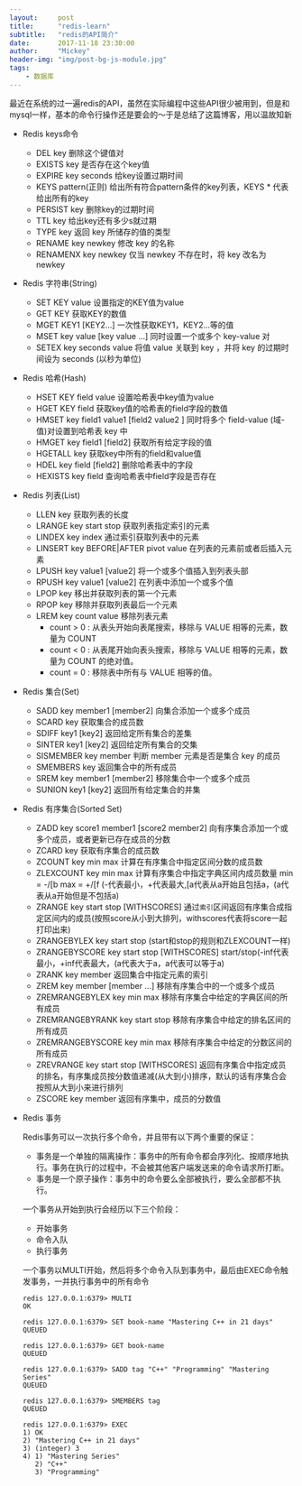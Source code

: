 ```yaml
---
layout:     post
title:      "redis-learn"
subtitle:   "redis的API简介"
date:       2017-11-18 23:30:00
author:     "Mickey"
header-img: "img/post-bg-js-module.jpg"
tags:
    - 数据库
---
```


最近在系统的过一遍redis的API，虽然在实际编程中这些API很少被用到，但是和mysql一样，基本的命令行操作还是要会的～于是总结了这篇博客，用以温故知新

* Redis keys命令

  * DEL key 删除这个键值对
  * EXISTS key 是否存在这个key值
  * EXPIRE key seconds 给key设置过期时间
  * KEYS pattern(正则) 给出所有符合pattern条件的key列表，KEYS * 代表给出所有的key
  * PERSIST key 删除key的过期时间
  * TTL key 给出key还有多少s就过期
  * TYPE key 返回 key 所储存的值的类型
  * RENAME key newkey 修改 key 的名称
  * RENAMENX key newkey 仅当 newkey 不存在时，将 key 改名为 newkey

* Redis 字符串(String)

  * SET KEY value 设置指定的KEY值为value
  * GET KEY 获取KEY的数值
  * MGET KEY1 [KEY2...] 一次性获取KEY1，KEY2...等的值
  * MSET key value [key value ...] 同时设置一个或多个 key-value 对
  * SETEX key seconds value 将值 value 关联到 key ，并将 key 的过期时间设为 seconds (以秒为单位)

* Redis 哈希(Hash)

  * HSET KEY field value 设置哈希表中key值为value
  * HGET KEY field 获取key值的哈希表的field字段的数值
  * HMSET key field1 value1 [field2 value2 ] 同时将多个 field-value (域-值)对设置到哈希表 key 中
  * HMGET key field1 [field2] 获取所有给定字段的值
  * HGETALL key 获取key中所有的field和value值
  * HDEL key field [field2] 删除哈希表中的字段
  * HEXISTS key field 查询哈希表中field字段是否存在

* Redis 列表(List)

  * LLEN key 获取列表的长度
  * LRANGE key start stop 获取列表指定索引的元素
  * LINDEX key index 通过索引获取列表中的元素
  * LINSERT key BEFORE|AFTER pivot value 在列表的元素前或者后插入元素
  * LPUSH key value1 [value2] 将一个或多个值插入到列表头部
  * RPUSH key value1 [value2] 在列表中添加一个或多个值
  * LPOP key 移出并获取列表的第一个元素
  * RPOP key 移除并获取列表最后一个元素
  * LREM key count value 移除列表元素
    * count > 0 : 从表头开始向表尾搜索，移除与 VALUE 相等的元素，数量为 COUNT
    * count < 0 : 从表尾开始向表头搜索，移除与 VALUE 相等的元素，数量为 COUNT 的绝对值。
    * count = 0 : 移除表中所有与 VALUE 相等的值。

* Redis 集合(Set)

  * SADD key member1 [member2] 向集合添加一个或多个成员
  * SCARD key 获取集合的成员数
  * SDIFF key1 [key2] 返回给定所有集合的差集
  * SINTER key1 [key2] 返回给定所有集合的交集
  * SISMEMBER key member 判断 member 元素是否是集合 key 的成员
  * SMEMBERS key 返回集合中的所有成员
  * SREM key member1 [member2] 移除集合中一个或多个成员
  * SUNION key1 [key2] 返回所有给定集合的并集

* Redis 有序集合(Sorted Set)

  * ZADD key score1 member1 [score2 member2] 向有序集合添加一个或多个成员，或者更新已存在成员的分数
  * ZCARD key 获取有序集合的成员数
  * ZCOUNT key min max 计算在有序集合中指定区间分数的成员数
  * ZLEXCOUNT key min max 计算有序集合中指定字典区间内成员数量 min = -/[b max = +/[f (-代表最小，+代表最大,[a代表从a开始且包括a，(a代表从a开始但是不包括a)
  * ZRANGE key start stop [WITHSCORES] 通过`索引`区间返回有序集合成指定区间内的成员(按照score从小到大排列，withscores代表将score一起打印出来)
  * ZRANGEBYLEX key start stop (start和stop的规则和ZLEXCOUNT一样)
  * ZRANGEBYSCORE key start stop [WITHSCORES] start/stop(-inf代表最小，+inf代表最大，(a代表大于a，a代表可以等于a)
  * ZRANK key member 返回集合中指定元素的索引
  * ZREM key member [member ...] 移除有序集合中的一个或多个成员
  * ZREMRANGEBYLEX key min max 移除有序集合中给定的字典区间的所有成员
  * ZREMRANGEBYRANK key start stop 移除有序集合中给定的排名区间的所有成员
  * ZREMRANGEBYSCORE key min max 移除有序集合中给定的分数区间的所有成员
  * ZREVRANGE key start stop [WITHSCORES] 返回有序集合中指定成员的排名，有序集成员按分数值递减(从大到小)排序，默认的话有序集合会按照从大到小来进行排列
  * ZSCORE key member 返回有序集中，成员的分数值

* Redis 事务

  Redis事务可以一次执行多个命令，并且带有以下两个重要的保证：

  * 事务是一个单独的隔离操作：事务中的所有命令都会序列化、按顺序地执行。事务在执行的过程中，不会被其他客户端发送来的命令请求所打断。
  * 事务是一个原子操作：事务中的命令要么全部被执行，要么全部都不执行。

  一个事务从开始到执行会经历以下三个阶段：

  * 开始事务
  * 命令入队
  * 执行事务

  一个事务以MULTI开始，然后将多个命令入队到事务中，最后由EXEC命令触发事务，一并执行事务中的所有命令

  ```
  redis 127.0.0.1:6379> MULTI
  OK
  
  redis 127.0.0.1:6379> SET book-name "Mastering C++ in 21 days"
  QUEUED
  
  redis 127.0.0.1:6379> GET book-name
  QUEUED
  
  redis 127.0.0.1:6379> SADD tag "C++" "Programming" "Mastering Series"
  QUEUED
  
  redis 127.0.0.1:6379> SMEMBERS tag
  QUEUED
  
  redis 127.0.0.1:6379> EXEC
  1) OK
  2) "Mastering C++ in 21 days"
  3) (integer) 3
  4) 1) "Mastering Series"
     2) "C++"
     3) "Programming"
  ```

